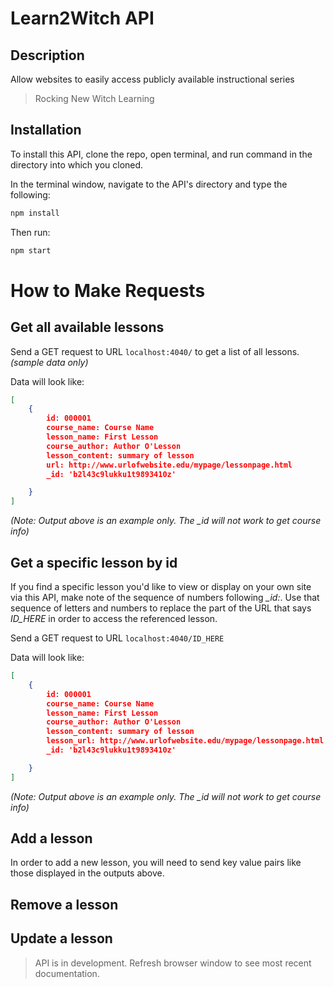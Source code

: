 # Learn2Witch API

## Description
Allow websites to easily access publicly available instructional series

> Rocking New Witch Learning

## Installation

To install this API, clone the repo, open terminal, and run command in the directory into which you cloned.

In the terminal window, navigate to the API's directory and type the following:

```bash
npm install
```

Then run:

```bash
npm start
```
# How to Make Requests

## Get all available lessons

Send a GET request to URL `localhost:4040/` to get a list of all lessons.
*(sample data only)*

Data will look like:

```json
[
    {
        id: 000001
        course_name: Course Name
        lesson_name: First Lesson
        course_author: Author O'Lesson
        lesson_content: summary of lesson
        url: http://www.urlofwebsite.edu/mypage/lessonpage.html
        _id: 'b2l43c9lukku1t9893410z'

    }
]
```
*(Note: Output above is an example only. The _id will not work to get course info)*

## Get a specific lesson by id

If you find a specific lesson you'd like to view or display on your own site via this API, make note of the sequence of numbers following *_id:*. Use that sequence of letters and numbers to replace the part of the URL that says *ID_HERE* in order to access the referenced lesson.

Send a GET request to URL `localhost:4040/ID_HERE`

Data will look like:

```json
[
    {
        id: 000001
        course_name: Course Name
        lesson_name: First Lesson
        course_author: Author O'Lesson
        lesson_content: summary of lesson
        lesson_url: http://www.urlofwebsite.edu/mypage/lessonpage.html
        _id: 'b2l43c9lukku1t9893410z'

    }
]
```
*(Note: Output above is an example only. The _id will not work to get course info)*

## Add a lesson

In order to add a new lesson, you will need to send key value pairs like those displayed in the outputs above.

## Remove a lesson

## Update a lesson

> API is in development. Refresh browser window to see most recent documentation.
